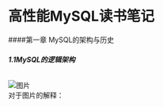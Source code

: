 # 高性能MySQL读书笔记
####第一章 MySQL的架构与历史
###### **1.1MySQL的逻辑架构**<br>
![图片](https://github.com/havenBoy/notes/raw/master/img/2.jpg)<br>
对于图片的解释：
